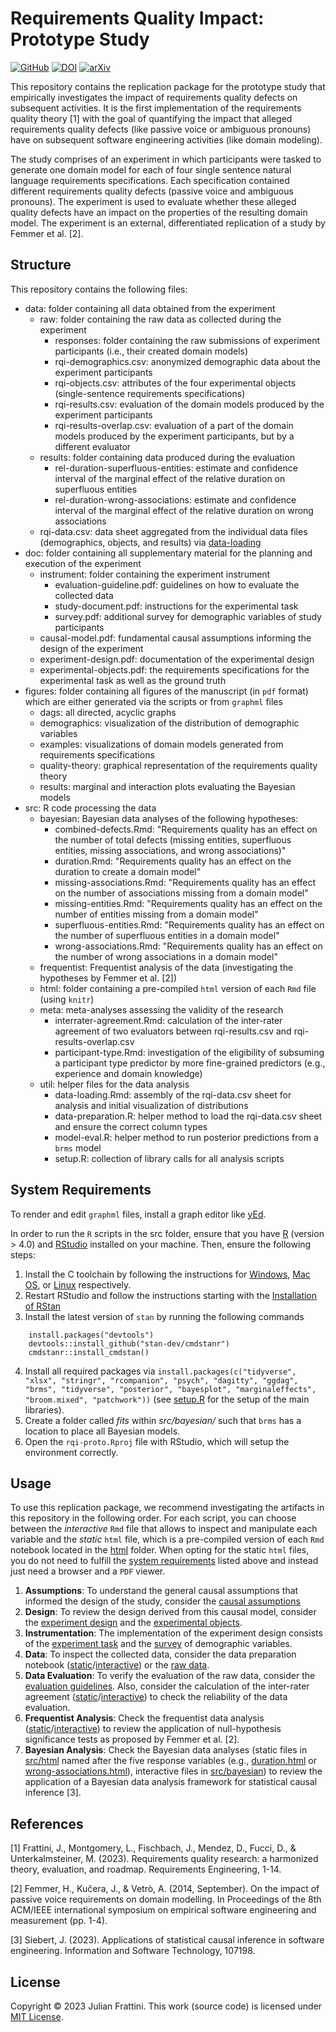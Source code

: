 # Requirements Quality Impact: Prototype Study

[![GitHub](https://img.shields.io/github/license/JulianFrattini/rqi-proto)](./LICENSE)
[![DOI](https://zenodo.org/badge/702902445.svg)](https://zenodo.org/doi/10.5281/zenodo.10423665)
[![arXiv](https://img.shields.io/badge/arXiv-2401.01154-b31b1b.svg)](https://arxiv.org/abs/2401.01154)

This repository contains the replication package for the prototype study that empirically investigates the impact of requirements quality defects on subsequent activities. It is the first implementation of the requirements quality theory [1] with the goal of quantifying the impact that alleged requirements quality defects (like passive voice or ambiguous pronouns) have on subsequent software engineering activities (like domain modeling).

The study comprises of an experiment in which participants were tasked to generate one domain model for each of four single sentence natural language requirements specifications. Each specification contained different requirements quality defects (passive voice and ambiguous pronouns). The experiment is used to evaluate whether these alleged quality defects have an impact on the properties of the resulting domain model. The experiment is an external, differentiated replication of a study by Femmer et al. [2].

## Structure

This repository contains the following files:

* data: folder containing all data obtained from the experiment
  * raw: folder containing the raw data as collected during the experiment
    * responses: folder containing the raw submissions of experiment participants (i.e., their created domain models)
    * rqi-demographics.csv: anonymized demographic data about the experiment participants
    * rqi-objects.csv: attributes of the four experimental objects (single-sentence requirements specifications)
    * rqi-results.csv: evaluation of the domain models produced by the experiment participants
    * rqi-results-overlap.csv: evaluation of a part of the domain models produced by the experiment participants, but by a different evaluator
  * results: folder containing data produced during the evaluation
    * rel-duration-superfluous-entities: estimate and confidence interval of the marginal effect of the relative duration on superfluous entities
    * rel-duration-wrong-associations: estimate and confidence interval of the marginal effect of the relative duration on wrong associations
  * rqi-data.csv: data sheet aggregated from the individual data files (demographics, objects, and results) via [data-loading](./src/util/data-loading.Rmd)
* doc: folder containing all supplementary material for the planning and execution of the experiment
  * instrument: folder containing the experiment instrument
    * evaluation-guideline.pdf: guidelines on how to evaluate the collected data
    * study-document.pdf: instructions for the experimental task
    * survey.pdf: additional survey for demographic variables of study participants
  * causal-model.pdf: fundamental causal assumptions informing the design of the experiment
  * experiment-design.pdf: documentation of the experimental design
  * experimental-objects.pdf: the requirements specifications for the experimental task as well as the ground truth
* figures: folder containing all figures of the manuscript (in `pdf` format) which are either generated via the scripts or from `graphml` files
  * dags: all directed, acyclic graphs
  * demographics: visualization of the distribution of demographic variables
  * examples: visualizations of domain models generated from requirements specifications
  * quality-theory: graphical representation of the requirements quality theory
  * results: marginal and interaction plots evaluating the Bayesian models
* src: R code processing the data
  * bayesian: Bayesian data analyses of the following hypotheses:
    * combined-defects.Rmd: "Requirements quality has an effect on the number of total defects (missing entities, superfluous entities, missing associations, and wrong associations)"
    * duration.Rmd: "Requirements quality has an effect on the duration to create a domain model"
    * missing-associations.Rmd: "Requirements quality has an effect on the number of associations missing from a domain model"
    * missing-entities.Rmd: "Requirements quality has an effect on the number of entities missing from a domain model"
    * superfluous-entities.Rmd: "Requirements quality has an effect on the number of superfluous entities in a domain model"
    * wrong-associations.Rmd: "Requirements quality has an effect on the number of wrong associations in a domain model"
  * frequentist: Frequentist analysis of the data (investigating the hypotheses by Femmer et al. [2])
  * html: folder containing a pre-compiled `html` version of each `Rmd` file (using `knitr`)
  * meta: meta-analyses assessing the validity of the research
    * interrater-agreement.Rmd: calculation of the inter-rater agreement of two evaluators between rqi-results.csv and rqi-results-overlap.csv
    * participant-type.Rmd: investigation of the eligibility of subsuming a participant type predictor by more fine-grained predictors (e.g., experience and domain knowledge)
  * util: helper files for the data analysis
    * data-loading.Rmd: assembly of the rqi-data.csv sheet for analysis and initial visualization of distributions
    * data-preparation.R: helper method to load the rqi-data.csv sheet and ensure the correct column types
    * model-eval.R: helper method to run posterior predictions from a `brms` model
    * setup.R: collection of library calls for all analysis scripts
    
## System Requirements

To render and edit `graphml` files, install a graph editor like [yEd](https://www.yworks.com/products/yed).

In order to run the `R` scripts in the src folder, ensure that you have [R](https://ftp.acc.umu.se/mirror/CRAN/) (version > 4.0) and [RStudio](https://posit.co/download/rstudio-desktop/#download) installed on your machine. 
Then, ensure the following steps:

1. Install the C toolchain by following the instructions for [Windows](https://github.com/stan-dev/rstan/wiki/Configuring-C---Toolchain-for-Windows#r40), [Mac OS](https://github.com/stan-dev/rstan/wiki/Configuring-C---Toolchain-for-Mac), or [Linux](https://github.com/stan-dev/rstan/wiki/Configuring-C-Toolchain-for-Linux) respectively.
2. Restart RStudio and follow the instructions starting with the [Installation of RStan](https://github.com/stan-dev/rstan/wiki/RStan-Getting-Started#installation-of-rstan)
3. Install the latest version of `stan` by running the following commands
```
    install.packages("devtools")
    devtools::install_github("stan-dev/cmdstanr")
    cmdstanr::install_cmdstan()
```
4. Install all required packages via `install.packages(c("tidyverse", "xlsx", "stringr", "rcompanion", "psych", "dagitty", "ggdag", "brms", "tidyverse", "posterior", "bayesplot", "marginaleffects", "broom.mixed", "patchwork"))` (see [setup.R](./src/util/setup.R) for the setup of the main libraries).
5. Create a folder called *fits* within *src/bayesian/* such that `brms` has a location to place all Bayesian models.
6. Open the `rqi-proto.Rproj` file with RStudio, which will setup the environment correctly.

## Usage

To use this replication package, we recommend investigating the artifacts in this repository in the following order. For each script, you can choose between the *interactive* `Rmd` file that allows to inspect and manipulate each variable and the *static* `html` file, which is a pre-compiled version of each `Rmd` notebook located in the [html](./src/html) folder. When opting for the static `html` files, you do not need to fulfill the [system requirements](#system-requirements) listed above and instead just need a browser and a `PDF` viewer.

1. **Assumptions**: To understand the general causal assumptions that informed the design of the study, consider the [causal assumptions](./doc/causal-model.pdf)
2. **Design**: To review the design derived from this causal model, consider the [experiment design](./doc/experiment-design.pdf) and the [experimental objects](./doc/experimental-objects.pdf).
3. **Instrumentation**: The implementation of the experiment design consists of the [experiment task](./doc/instrument/study-document.pdf) and the [survey](./doc/instrument/survey.pdf) of demographic variables.
4. **Data**: To inspect the collected data, consider the data preparation notebook ([static](./src/html/data-loading.html)/[interactive](./src/util/data-loading.Rmd)) or the [raw data](./data/raw). 
5. **Data Evaluation**: To verify the evaluation of the raw data, consider the [evaluation guidelines](./doc/instrument/evaluation-guideline.pdf). Also, consider the calculation of the inter-rater agreement ([static](./src/html/interrater-agreement.html)/[interactive](./src/meta/interrater-agreement.Rmd)) to check the reliability of the data evaluation.
6. **Frequentist Analysis**: Check the frequentist data analysis ([static](./src/html/frequentist-analysis.html)/[interactive](./src/frequentist/frequentist-analysis.Rmd)) to review the application of null-hypothesis significance tests as proposed by Femmer et al. [2].
7. **Bayesian Analysis**: Check the Bayesian data analyses (static files in [src/html](./src/html) named after the five response variables (e.g., [duration.html](./src/html/duration.html) or [wrong-associations.html](./src/html/wrong-associations.html)), interactive files in [src/bayesian](./src/bayesian)) to review the application of a Bayesian data analysis framework for statistical causal inference [3].

## References

[1] Frattini, J., Montgomery, L., Fischbach, J., Mendez, D., Fucci, D., & Unterkalmsteiner, M. (2023). Requirements quality research: a harmonized theory, evaluation, and roadmap. Requirements Engineering, 1-14.

[2] Femmer, H., Kučera, J., & Vetrò, A. (2014, September). On the impact of passive voice requirements on domain modelling. In Proceedings of the 8th ACM/IEEE international symposium on empirical software engineering and measurement (pp. 1-4).

[3] Siebert, J. (2023). Applications of statistical causal inference in software engineering. Information and Software Technology, 107198.

## License

Copyright © 2023 Julian Frattini. This work (source code) is licensed under [MIT License](./LICENSE).